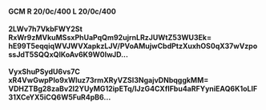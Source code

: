 #### GCM R 20/0c/400 L 20/0c/400
**2LWv7h7VkbFWY2St**<br/>**RxWr9zMVkuMSsxPhUaPqQm92ujrnLRzJUWtZ53WU3Ek=**<br/>**hE99T5eqqiqWVJWVXapkzLJV/PVoAMujwCbdPtzXuxhOS0qX37wVzpossJdT5SQQxQlKoAv6K9W0IwJD...**<br/><br/>
**VyxShuPSydU6vs7C**<br/>**xR4VwGwpPIo9xWIuz73rmXRyVZSI3NgajvDNbqggkMM=**<br/>**VDHZTBg28zaBv2l2YUyMG12ipETq/lJzG4CXfIFbu4aRFYyniEAQ6K1oLIF31XCeYX5iCQ6W5FuR4pB6...**